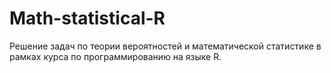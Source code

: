 # Math-statistical-R
Решение задач по теории вероятностей и математической статистике в рамках курса по программированию на языке R.
